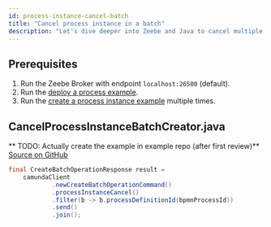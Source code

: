 ```yaml
---
id: process-instance-cancel-batch
title: "Cancel process instance in a batch"
description: "Let's dive deeper into Zeebe and Java to cancel multiple process instances via a batch operation."
---
```


## Prerequisites

1. Run the Zeebe Broker with endpoint `localhost:26500` (default).
2. Run the [deploy a process example](process-deploy.md).
3. Run the [create a process instance example](process-instance-create.md) multiple times.

## CancelProcessInstanceBatchCreator.java

** TODO: Actually create the example in example repo (after first review)**
[Source on GitHub](https://github.com/camunda-community-hub/camunda-8-examples/blob/main/zeebe-client-plain-java/src/main/java/io/camunda/zeebe/example/process/ProcessInstanceCreator.java)

```java
final CreateBatchOperationResponse result =
    camundaClient
            .newCreateBatchOperationCommand()
            .processInstanceCancel()
            .filter(b -> b.processDefinitionId(bpmnProcessId))
            .send()
            .join();
```
